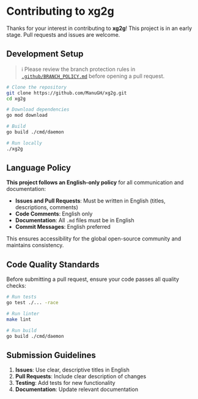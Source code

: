 # Contributing to xg2g

Thanks for your interest in contributing to **xg2g**!
This project is in an early stage. Pull requests and issues are welcome.

## Development Setup

> ℹ️  Please review the branch protection rules in [`.github/BRANCH_POLICY.md`](.github/BRANCH_POLICY.md) before opening a pull request.

```bash
# Clone the repository
git clone https://github.com/ManuGH/xg2g.git
cd xg2g

# Download dependencies
go mod download

# Build
go build ./cmd/daemon

# Run locally
./xg2g
```

## Language Policy

**This project follows an English-only policy** for all communication and documentation:

- **Issues and Pull Requests**: Must be written in English (titles, descriptions, comments)
- **Code Comments**: English only
- **Documentation**: All `.md` files must be in English
- **Commit Messages**: English preferred

This ensures accessibility for the global open-source community and maintains consistency.

## Code Quality Standards

Before submitting a pull request, ensure your code passes all quality checks:

```bash
# Run tests
go test ./... -race

# Run linter
make lint

# Run build
go build ./cmd/daemon
```

## Submission Guidelines

1. **Issues**: Use clear, descriptive titles in English
2. **Pull Requests**: Include clear description of changes
3. **Testing**: Add tests for new functionality
4. **Documentation**: Update relevant documentation

